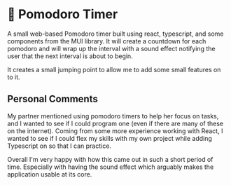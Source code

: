 # :tomato: Pomodoro Timer

A small web-based Pomodoro timer built using react, typescript, and some components from the MUI library. It will create a countdown for each pomodoro and will wrap up the interval with a sound effect notifying the user that the next interval is about to begin.

It creates a small jumping point to allow me to add some small features on to it.

## Personal Comments

My partner mentioned using pomodoro timers to help her focus on tasks, and I wanted to see if I could program one (even if there are many of these on the internet). Coming from some more experience working with React, I wanted to see if I could flex my skills with my own project while adding Typescript on so that I can practice.

Overall I'm very happy with how this came out in such a short period of time. Especially with having the sound effect which arguably makes the application usable at its core.
